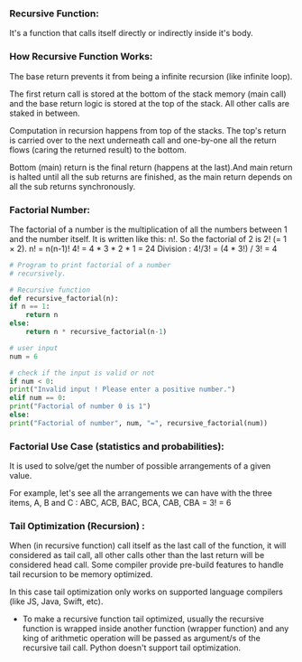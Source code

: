 ### Recursive Function:
It's a function that calls itself directly or indirectly inside it's body. 
### How Recursive Function Works:
The base return prevents it from being a infinite recursion (like infinite loop).

The first return call is stored at the bottom of the stack memory (main call) and the base return logic is stored at the top of the stack. All other calls are staked in between. 

Computation in recursion happens from top of the stacks. The top's return is carried over to the next underneath call and one-by-one all the return flows (caring the returned result) to the bottom.

Bottom (main) return is the final return (happens at the last).And main return is halted until all the sub returns are finished, as the main return depends on all the sub returns synchronously.

### Factorial Number:
The factorial of a number is the multiplication of all the numbers between 1 and the number itself. It is written like this: n!. So the factorial of 2 is 2! (= 1 × 2).
n! = n(n-1)!
4! = 4 * 3 * 2 * 1 = 24
Division : 4!/3! = (4 * 3!) / 3! = 4
```python
# Program to print factorial of a number
# recursively.

# Recursive function
def recursive_factorial(n):
if n == 1:
	return n
else:
	return n * recursive_factorial(n-1)

# user input
num = 6

# check if the input is valid or not
if num < 0:
print("Invalid input ! Please enter a positive number.")
elif num == 0:
print("Factorial of number 0 is 1")
else:
print("Factorial of number", num, "=", recursive_factorial(num))
```
### Factorial Use Case (statistics and probabilities):
It is used to solve/get the number of possible arrangements of a given value.

For example, let's see all the arrangements we can have with the three items, A, B and C : ABC, ACB, BAC, BCA, CAB, CBA = 3! = 6
### Tail Optimization (Recursion) :
When (in recursive function) call itself as the last call of the function, it will considered as tail call, all other calls other than the last return will be considered head call. Some compiler provide pre-build features to handle tail recursion to be memory optimized.


In this case tail optimization only works on supported language compilers (like JS, Java, Swift, etc).

* To make a recursive function tail optimized, usually the recursive function is wrapped inside another function (wrapper function) and any king of arithmetic operation will be passed as argument/s of the recursive tail call. Python doesn't support tail optimization.